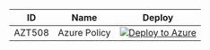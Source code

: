 | ID          | Name                                                             |Deploy|
| ----------- |------------------------------------------------------------------|------|
| AZT508      | Azure Policy |[![Deploy to Azure](https://aka.ms/deploytoazurebutton)](https://portal.azure.com/#create/Microsoft.Template/uri/https%3A%2F%2Fraw.githubusercontent.com%2Fmicrosoft%2FAzDetectSuite%2Fmain%2FAzureThreatResearchMatrix%2FPersistence%2FAZT508%2FAZT508.json)|

